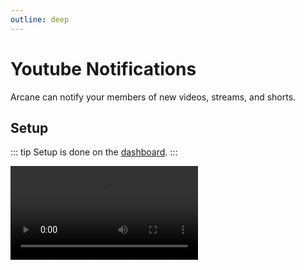 ```yaml
---
outline: deep
---
```


# Youtube Notifications

Arcane can notify your members of new videos, streams, and shorts.

## Setup

::: tip
Setup is done on the [dashboard](../core/dashboard).
:::

<video controls="controls" src="../images/youtube-notification-creation.mp4" />

### Youtube Channel ID

You will need the Youtube Channel ID of the channel you want video notifications for. We recommend using https://commentpicker.com/youtube-channel-id.php to get the ID.

### Notification Message

Default notification message:
```
{video.url} was just uploaded. Check it out!
```

#### Tags

- `{video.url}` - The url of the video
- `{video.title}` - The title of the video, short, or stream
- `{video.author}` - The channel name

#### Mentioning roles

You can mention @everyone or @here by putting `@everyone` or `@here` in the message.

To mention a role the format is `<@&ROLE_ID>`. For example: `<@&1367681624841519204>`

Here's a simple way to get the role id. Just do this in a private channel so you don't ping anyone ;)

<video controls="controls" src="../images/get-role-id.mp4" />

### Limits

::: tip Premium only
If you have reached the 5 alert limit you can purchased more alerts by reaching out in our [support server](https://discord.gg/arcane) or by emailing contact@privy.gg
:::

| **Tier** | **Youtube Alerts** |
| - | - |
| Free | 2 |
| Premium | 5 |
